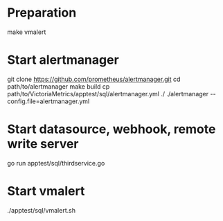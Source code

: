 # Preparation

make vmalert

# Start alertmanager

git clone https://github.com/prometheus/alertmanager.git
cd path/to/alertmanager
make build
cp path/to/VictoriaMetrics/apptest/sql/alertmanager.yml ./
./alertmanager --config.file=alertmanager.yml

# Start datasource, webhook, remote write server

go run apptest/sql/thirdservice.go

# Start vmalert

./apptest/sql/vmalert.sh
